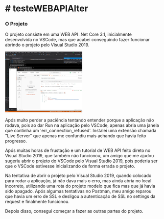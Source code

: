 <body>
<H1> # testeWEBAPIAlter </H1>

<H3> O Projeto </H3>
 
<p>O projeto consiste em uma WEB API .Net Core 3.1, inicialmente desenvolvida no VSCode, mas que acabei conseguindo fazer funcionar abrindo o projeto pelo Visual Studio 2019.</p>

<span><img style="max-width:50%; max-height:50%;" src="https://github.com/gabrielsouza95/testeWEBAPIAlter/blob/master/primeiro_teste_bem_sucedido.PNG" alt="Primeiro teste bem sucedido">
</span>

<p>Após muito perder a paciência tentando entender porque a aplicação não rodava, pois ao dar Run na aplicação pelo VSCode, apenas abria uma janela que continha um 'err_connection_refused'. Instalei uma extensão chamada "Live Server" que apenas me confundiu mais achando que havia feito progresso.</p>

<p>Após muitas horas de frustação e um tutorial de WEB API feito direto no Visual Studio 2019, que também não funcionou, um amigo que me ajudou sugeriu abrir o projeto do VSCode pelo Visual Studio 2019, pois poderia ser que o VSCode estivesse inicializando de forma errada o projeto.</p>

<p>Na tentativa de abrir o projeto pelo Visual Studio 2019, quando colocado para rodar a aplicação, já não dava mais o erro, mas ainda abria no local incorreto, utilizando uma rota do projeto modelo que fica mas que já havia sido apagado. Após algumas tentativas no Postman, meu amigo reparou que havia um erro de SSL e desligou a autenticação de SSL no settings da request e finalmente funcionou.</p>

<p>Depois disso, consegui começar a fazer as outras partes do projeto.</p>

</body>
